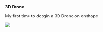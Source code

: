 **3D Drone**<br>

My first time to desgin a 3D Drone on onshape<br>

![](<img width="961" height="792" alt="Drone image" src="https://github.com/user-attachments/assets/1c52e4d6-5e6c-42fd-b389-eddadc292e3d" />
)
